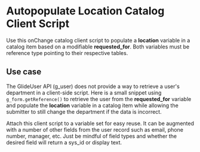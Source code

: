 # Autopopulate Location Catalog Client Script

Use this onChange catalog client script to populate a **location** variable in a catalog item based on a modifiable **requested_for**. Both variables must be reference type pointing to their respective tables.

## Use case

The GlideUser API (g_user) does not provide a way to retrieve a user's department in a client-side script. Here is a small snippet using `g_form.getReference()` to retrieve the user from the **requested_for** variable and populate the **location** variable in a catalog item while allowing the submitter to still change the department if the data is incorrect.

Attach this client script to a variable set for easy reuse. It can be augmented with a number of other fields from the user record such as email, phone number, manager, etc. Just be mindful of field types and whether the desired field will return a sys_id or display text.
